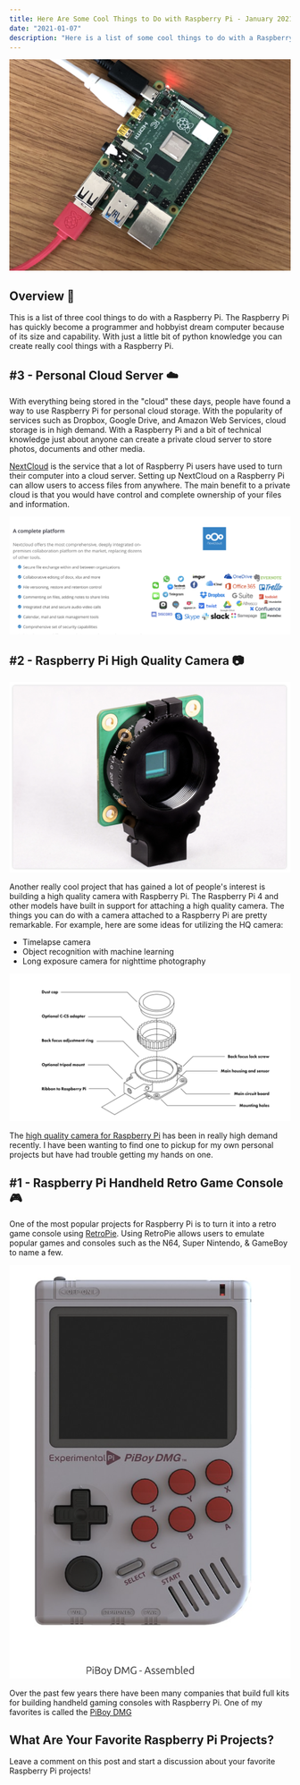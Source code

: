 ```yaml
---
title: Here Are Some Cool Things to Do with Raspberry Pi - January 2021
date: "2021-01-07"
description: "Here is a list of some cool things to do with a Raspberry Pi. Raspberry Pi is such an awesome, small computer that can do almost anything with a little bit of imagination."
---
```


![Raspberry Pi 4](./raspberry_pi_4.jpg)

## Overview 🍓

This is a list of three cool things to do with a Raspberry Pi. The Raspberry Pi has quickly become a programmer and hobbyist dream computer because of its size and capability. With just a little bit of python knowledge you can create really cool things with a Raspberry Pi.

## #3 - Personal Cloud Server ☁️

With everything being stored in the "cloud" these days, people have found a way to use Raspberry Pi for personal cloud storage. With the popularity of services such as Dropbox, Google Drive, and Amazon Web Services, cloud storage is in high demand. With a Raspberry Pi and a bit of technical knowledge just about anyone can create a private cloud server to store photos, documents and other media.

[NextCloud](https://nextcloud.com/) is the service that a lot of Raspberry Pi users have used to turn their computer into a cloud server. Setting up NextCloud on a Raspberry Pi can allow users to access files from anywhere. The main benefit to a private cloud is that you would have control and complete ownership of your files and information.

![NextCloud Private Cloud Server](./nextcloud.png)

## #2 - Raspberry Pi High Quality Camera 📷

![HQ Raspberry Pi Camera](./hq_raspberry_cam.png)

Another really cool project that has gained a lot of people's interest is building a high quality camera with Raspberry Pi. The Raspberry Pi 4 and other models have built in support for attaching a high quality camera. The things you can do with a camera attached to a Raspberry Pi are pretty remarkable. For example, here are some ideas for utilizing the HQ camera:

* Timelapse camera
* Object recognition with machine learning
* Long exposure camera for nighttime photography

![HQ Raspberry Pi Camera](./hq_cam_diagram.png)

The [high quality camera for Raspberry Pi](https://www.raspberrypi.org/products/raspberry-pi-high-quality-camera/) has been in really high demand recently. I have been wanting to find one to pickup for my own personal projects but have had trouble getting my hands on one.

## #1 - Raspberry Pi Handheld Retro Game Console 🎮

One of the most popular projects for Raspberry Pi is to turn it into a retro game console using [RetroPie](https://retropie.org.uk/). Using RetroPie allows users to emulate popular games and consoles such as the N64, Super Nintendo, & GameBoy to name a few. 

![PiBoy DMG Fully Assembled](piboy_dmg.png)

Over the past few years there have been many companies that build full kits for building handheld gaming consoles with Raspberry Pi. One of my favorites is called the [PiBoy DMG](https://www.experimentalpi.com/PiBoy-DMG--Assembled_p_16.html)

## What Are Your Favorite Raspberry Pi Projects? 

Leave a comment on this post and start a discussion about your favorite Raspberry Pi projects!